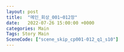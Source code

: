 ```yaml
---
layout: post
title:  "메인_회상_001~012장"
date:   2022-07-26 15:00:00 +0000
categories: Main
Tags: Story Main
SceneCode: ["scene_skip_cp001-012_q1_s10"]
---
```

